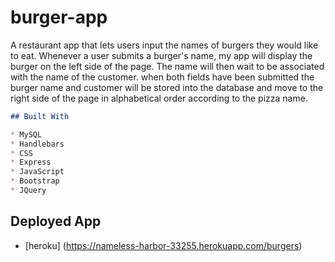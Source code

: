 # burger-app
A restaurant app that lets users input the names of burgers they would like to eat. Whenever a user submits a burger's name, my app will display the burger on the left side of the page.  The name will then wait to be associated with the name of the customer. when both fields have been submitted the burger name and customer will be stored into the database and move to the right side of the page in alphabetical order according to the pizza name.

```markdown
## Built With

* MySQL
* Handlebars
* CSS
* Express
* JavaScript
* Bootstrap
* JQuery
```

## Deployed App
- [heroku] (https://nameless-harbor-33255.herokuapp.com/burgers)